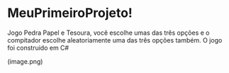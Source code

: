 # MeuPrimeiroProjeto!

Jogo Pedra Papel e Tesoura, você escolhe umas das três opções e o compitador escolhe aleatoriamente uma das três opções também.
O jogo foi construido em C#

(image.png)
